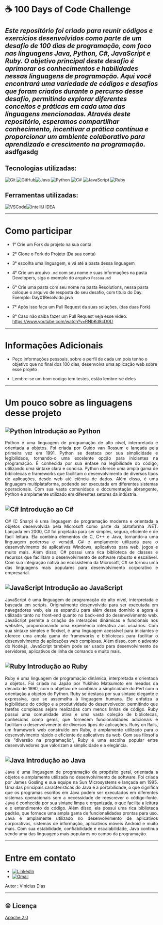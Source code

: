 # ☕ 100 Days of Code Challenge 

*Este repositório foi criado para reunir códigos e exercícios desenvolvidos como parte de um desafio de 100 dias de programação, com foco nas linguagens Java, Python, C#, JavaScript e Ruby. O objetivo principal deste desafio é aprimorar os conhecimentos e habilidades nessas linguagens de programação. Aqui você encontrará uma variedade de códigos e desafios que foram criados durante o percurso desse desafio, permitindo explorar diferentes conceitos e práticas em cada uma das linguagens mencionadas. Através deste repositório, esperamos compartilhar conhecimento, incentivar a prática contínua e proporcionar um ambiente colaborativo para aprendizado e crescimento na programação.*
asdfgasdg
---













## Tecnologias utilizadas:

<img src="https://img.icons8.com/color/48/000000/git.png" alt="Git">  <img src="https://img.icons8.com/material-rounded/48/000000/github.png" alt="GitHub"><img src="https://img.icons8.com/color/48/000000/java-coffee-cup-logo--v1.png" alt="Java"> <img src="https://img.icons8.com/color/48/000000/python.png" alt="Python"> <img src="https://img.icons8.com/color/48/000000/c-sharp-logo.png" alt="C#"> <img src="https://img.icons8.com/color/48/000000/javascript.png" alt="JavaScript"> <img src="https://img.icons8.com/color/48/000000/ruby-programming-language.png" alt="Ruby">







## Ferramentas utilizadas:
<img src="https://img.icons8.com/fluent/48/000000/visual-studio-code-2019.png" alt="VSCode"><img src="https://img.icons8.com/color/48/000000/intellij-idea.png" alt="IntelliJ IDEA">



---
# Como participar 

- 1° Crie um Fork do projeto na sua conta 

- 2° Clone o Fork do Projeto (Da sua conta)

- 3° escolha uma linguagem, e vá até a pasta dessa linguagem


- 4° Crie um arquivo `.md` com seu nome e suas informações na pasta Developers, siga o exemplo do arquivo `Pessoa.md` 



- 6° Crie uma pasta com seu nome na pasta Resolutions, nessa pasta coloque o arquivo de resposta do seu desafio, com titulo do Day.    Exemplo: Day01Resolvido.java


- 7° Após isso faça um Pull Request da suas soluções, (das duas Fork) 


- 8° Caso não saiba fazer um Pull Request veja esse video: https://www.youtube.com/watch?v=RNbKd8cD0LI


---
# Informações Adicionais

- Peço informações pessoais, sobre o perfil de cada um pois tenho o objetivo que no final dos 100 dias, desenvolva uma aplicação web sobre esse projeto


- Lembre-se um bom codigo tem testes, estão lembre-se deles

---
# Um pouco sobre as linguagens desse projeto 

## ![Python](https://img.icons8.com/color/32/000000/python.png) Introdução ao Python
<p align="justify"> 
Python é uma linguagem de programação de alto nível, interpretada e orientada a objetos. Foi criada por Guido van Rossum e lançada pela primeira vez em 1991. Python se destaca por sua simplicidade e legibilidade, tornando-o uma excelente opção para iniciantes na programação. É conhecida por sua ênfase na legibilidade do código, utilizando uma sintaxe clara e concisa. Python oferece uma ampla gama de bibliotecas e frameworks que facilitam o desenvolvimento de diversos tipos de aplicações, desde web até ciência de dados. Além disso, é uma linguagem multiplataforma, podendo ser executada em diferentes sistemas operacionais. Com sua vasta comunidade e documentação abrangente, Python é amplamente utilizado em diferentes setores da indústria.
</p>  

## ![C#](https://img.icons8.com/color/32/000000/c-sharp-logo.png) Introdução ao C#
<p align="justify"> 
C# (C Sharp) é uma linguagem de programação moderna e orientada a objetos desenvolvida pela Microsoft como parte da plataforma .NET. Lançada em 2000, C# foi projetada para ser simples, segura, eficiente e de fácil leitura. Ela combina elementos de C, C++ e Java, tornando-a uma linguagem poderosa e versátil. C# é amplamente utilizada para o desenvolvimento de aplicativos Windows, aplicativos para web, jogos e muito mais. Além disso, C# possui uma rica biblioteca de classes e recursos que facilitam o desenvolvimento de software robusto e escalável. Com sua integração nativa ao ecossistema da Microsoft, C# se tornou uma das linguagens mais populares para desenvolvimento corporativo e empresarial.
</p>  

## ![JavaScript](https://img.icons8.com/color/32/000000/javascript.png) Introdução ao JavaScript 
<p align="justify"> 
JavaScript é uma linguagem de programação de alto nível, interpretada e baseada em scripts. Originalmente desenvolvida para ser executada em navegadores web, ela se expandiu para além desse domínio e agora é utilizada tanto no front-end quanto no back-end do desenvolvimento web. JavaScript permite a criação de interações dinâmicas e funcionais nos websites, proporcionando uma experiência interativa aos usuários. Com sua sintaxe simples e flexível, é uma linguagem acessível para iniciantes e oferece uma ampla gama de frameworks e bibliotecas para facilitar o desenvolvimento de aplicações web complexas. Além disso, com o advento do Node.js, JavaScript também pode ser usado para desenvolvimento de servidores, aplicativos de linha de comando e muito mais.
</p>  

## <img src="https://img.icons8.com/color/32/000000/ruby-programming-language.png" alt="Ruby"> Introdução ao Ruby
<p align="justify"> 
Ruby é uma linguagem de programação dinâmica, interpretada e orientada a objetos. Foi criada no Japão por Yukihiro Matsumoto em meados da década de 1990, com o objetivo de combinar a simplicidade do Perl com a orientação a objetos do Python. Ruby se destaca por sua sintaxe elegante e expressiva, que se assemelha à linguagem humana. Ele enfatiza a legibilidade do código e a produtividade do desenvolvedor, permitindo que tarefas complexas sejam realizadas com menos linhas de código. Ruby possui uma comunidade ativa e uma vasta coleção de bibliotecas, conhecidas como gems, que fornecem funcionalidades adicionais e facilitam o desenvolvimento de diversos tipos de aplicações. Ruby on Rails, um framework web construído em Ruby, é amplamente utilizado para o desenvolvimento rápido e eficiente de aplicativos da web. Com sua filosofia de "diversão na programação", Ruby é uma escolha popular entre desenvolvedores que valorizam a simplicidade e a elegância.
</p>  

## ![Java](https://img.icons8.com/color/32/000000/java-coffee-cup-logo--v1.png) Introdução ao Java
<p align="justify"> 
Java é uma linguagem de programação de propósito geral, orientada a objetos e amplamente utilizada no desenvolvimento de software. Foi criada por James Gosling e sua equipe na Sun Microsystems e lançada em 1995. Uma das principais características do Java é a portabilidade, o que significa que os programas escritos em Java podem ser executados em diferentes sistemas operacionais sem a necessidade de reescrever o código-fonte. Java é conhecida por sua sintaxe limpa e organizada, o que facilita a leitura e o entendimento do código. Além disso, ela possui uma rica biblioteca padrão, que fornece uma ampla gama de funcionalidades prontas para uso. Java é amplamente utilizado no desenvolvimento de aplicativos corporativos, sistemas de informação, aplicativos móveis Android e muito mais. Com sua estabilidade, confiabilidade e escalabilidade, Java continua sendo uma das linguagens mais populares no campo da programação.
</p>

---

# Entre em contato

- [![LinkedIn](https://img.shields.io/badge/-LinkedIn-blue?style=flat-square&logo=Linkedin&logoColor=white&link=https://www.linkedin.com/in/pedro-vinicius-8472351b7/)](https://www.linkedin.com/in/pedro-vinicius-8472351b7/)
- <a href="mailto:pedrorochadias1001@gmail.com">
  <img src="https://img.shields.io/badge/-Gmail-D14836?style=flat-square&logo=Gmail&logoColor=white" alt="Gmail">
  </a>

 Autor : Vinicius Dias

---

## ©️ Licença

[Apache 2.0](https://choosealicense.com/licenses/apache-2.0/)  

